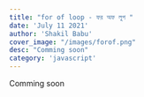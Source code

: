 ```yaml
---
title: "for of loop - ফর অফ লুপ "
date: 'July 11 2021'
author: 'Shakil Babu'
cover_image: "/images/forof.png"
desc: "Comming soon"
category: 'javascript'
---
```


Comming soon